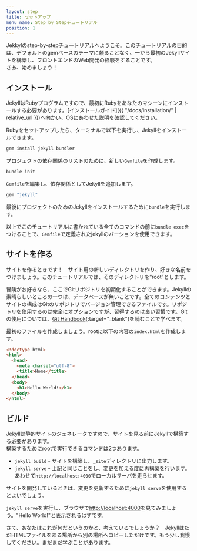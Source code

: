 ```yaml
---
layout: step
title: セットアップ
menu_name: Step by Stepチュートリアル
position: 1
---
```

<!-- ---
layout: step
title: Setup
menu_name: Step by Step Tutorial
position: 1
--- -->

Jekkylのstep-by-stepチュートリアルへようこそ。このチュートリアルの目的は、デフォルトのgemベースのテーマに頼ることなく、一から最初のJekyllサイトを構築し、フロントエンドのWeb開発の経験をすることです。  
さあ、始めましょう！

<!-- Welcome to Jekyll's step-by-step tutorial. The goal of this tutorial is to take
you from having some front end web development experience to building your
first Jekyll site from scratch — not relying on the default gem-based theme.
Let's get into it! -->

## インストール
<!-- ## Installation -->

JekyllはRubyプログラムですので、最初にRubyをあなたのマシーンにインストールする必要があります。[インストールガイド]({{ "/docs/installation/" | relative_url }})へ向かい、OSにあわせた説明を確認してください。

<!-- Jekyll is a Ruby program so you need to install Ruby on your machine to begin
with. Head over to the [install guide](/docs/installation/) and follow the
instructions for your operating system. -->

Rubyをセットアップしたら、ターミナルで以下を実行し、Jekyllをインストールできます。

<!-- With Ruby setup you can install Jekyll by running the following in your
terminal: -->

```sh
gem install jekyll bundler
```

プロジェクトの依存関係のリストのために、新しい`Gemfile`を作成します。

<!-- To create a new `Gemfile` to list your project's dependencies run: -->

```sh
bundle init
```

`Gemfile`を編集し、依存関係としてJekyllを追加します。

<!-- Now edit the `Gemfile`and add jekyll as a dependency: -->

```ruby
gem "jekyll"
```

最後にプロジェクトのためのJekyllをインストールするために`bundle`を実行します。

<!-- Finally run `bundle` to install jekyll for your project. -->

以上でこのチュートリアルに書かれている全てのコマンドの前に`bundle exec`をつけることで、`Gemfile`で定義されたjekyllのバーションを使用できます。

<!-- You can now prefix all jekyll commands listed in this tutorial with `bundle exec`
to make sure you use the jekyll version defined in your `Gemfile`. -->

## サイトを作る
<!-- ## Create a site -->

サイトを作るときです！　サイト用の新しいディレクトリを作り、好きな名前をつけましょう。このチュートリアルでは、そのディレクトリを“root”とします。

<!-- It's time to create a site! Create a new directory for your site, you can name
it whatever you'd like. Through the rest of this tutorial we'll refer to this
directory as “root”. -->

冒険がお好きなら、ここでGitリポジトリを初期化することができます。Jekyllの素晴らしいところの一つは、データベースが無いことです。全てのコンテンツとサイトの構成はGitのリポジトリでバージョン管理できるファイルです。リポジトリを使用するのは完全にオプションですが、習得するのは良い習慣です。Gitの使用については、[Git Handbook](https://guides.github.com/introduction/git-handbook/){:target="_blank"}を読むことで学べます。

<!-- If you're feeling adventurous, you can also initialize a Git repository here.
One of the great things about Jekyll is there's no database. All content and
site structure are files which a Git repository can version. Using a repository
is completely optional but it's a great habit to get into. You can learn more
about using Git by reading through the
[Git Handbook](https://guides.github.com/introduction/git-handbook/). -->

最初のファイルを作成しましょう。rootに以下の内容の`index.html`を作成します。

<!-- Let's add your first file. Create `index.html` in the root with the following
content: -->

```html
<!doctype html>
<html>
  <head>
    <meta charset="utf-8">
    <title>Home</title>
  </head>
  <body>
    <h1>Hello World!</h1>
  </body>
</html>
```

## ビルド
<!-- ## Build -->

Jekyllは静的サイトのジェネレータですので、サイトを見る前にJekyllで構築する必要があります。  
構築するためにrootで実行できるコマンドは2つあります。

<!-- Jekyll is a static site generator so we need Jekyll to build the site
before we can view it. There are two commands you can run in the root of your site
to build it: -->

* `jekyll build` - サイトを構築し、`_site`ディレクトリに出力します。
* `jekyll serve` - 上記と同じことをし、変更を加える度に再構築を行います。あわせて`http://localhost:4000`でローカルサーバを走らせます。

<!-- * `jekyll build` - Builds the site and outputs a static site to a directory
called `_site`.
* `jekyll serve` - Does the same thing except it rebuilds any time you make
a change and runs a local web server at `http://localhost:4000`. -->

サイトを開発しているときは、変更を更新するために`jekyll serve`を使用するとよいでしょう。

<!-- When you're developing a site you'll use `jekyll serve` as it updates with any
changes you make. -->

`jekyll serve`を実行し、ブラウザで<a href="http://localhost:4000" target="_blank" data-proofer-ignore>http://localhost:4000</a>を見てみましょう。"Hello World!"と表示されるはずです。

<!-- Run `jekyll serve` and go to
<a href="http://localhost:4000" target="_blank" data-proofer-ignore>http://localhost:4000</a> in
your browser. You should see "Hello World!". -->

さて、あなたはこれが何だというのかと、考えているでしょうか？　JekyllはただHTMLファイルをある場所から別の場所へコピーしただけです。もう少し我慢してください。まだまだ学ぶことがあります。

<!-- Well, you might be thinking what's the point in this? Jekyll just copied an
HTML file from one place to another. Well patience young grasshopper, there's
still much to learn! -->
